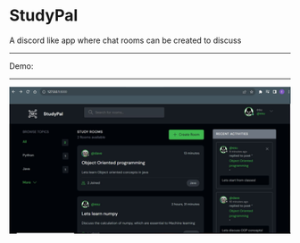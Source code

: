 # StudyPal

A discord like app where chat rooms can be created to discuss
<hr>

Demo:
<hr>
<img src="https://github.com/Isa1asN/studypal_django/blob/main/static/images/Capture.JPG?raw=true" />
<img src="" />
